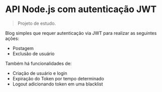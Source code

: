 # API Node.js com autenticação JWT
> Projeto de estudo.

Blog simples que requer autenticação via JWT para realizar as seguintes ações:
- Postagem
- Exclusão de usuário

Também há funcionalidades de: 
- Criação de usuário e login
- Expiração do Token por tempo determinado
- Logout adicionando token em uma blacklist
